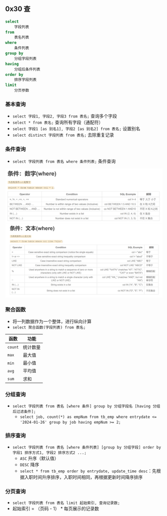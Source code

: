 ## 0x30 查

```sql
select
    字段列表
from
    表名列表
where
    条件列表
group by
    分组字段列表
having
    分组后条件列表
order by
    排序字段列表
limit
    分页参数 
```

### 基本查询

- `select 字段1, 字段2, 字段3 from 表名;` 查询多个字段
- `select * from 表名;` 查询所有字段（通配符）
- `select 字段1 [as 别名1], 字段2 [as 别名2] from 表名;` 设置别名
- `select distinct 字段列表 from 表名;` 去除重复记录

### 条件查询

- `select 字段列表 from 表名 where 条件列表;` 条件查询

![0x30 where数字查询](../assets/0x30%20where数字查询.png)
![0x30 where文本查询](../assets/0x30%20where文本查询.png)

### 聚合函数

- 将一列数据作为一个整体，进行纵向计算
- `select 聚合函数(字段列表) from 表名;`

| 函数 | 功能 |
| ---- | ---- |
| `count` | 统计数量 |
| `max` | 最大值 |
| `min` | 最小值 |
| `avg` | 平均值 |
| `sum` | 求和 |

### 分组查询

- `select 字段列表 from 表名 [where 条件] group by 分组字段名 [having 分组后过滤条件];`
  - `select job, count(*) as empNum from tb_emp where entrydate <= '2024-01-26' group by job having empNum >= 2;`

### 排序查询

- `select 字段列表 from 表名 [where 条件列表] [group by 分组字段] order by 字段1 排序方式1, 字段2 排序方式2 ...;`
  - `ASC` 升序（默认值）
  - `DESC` 降序
  - `select * from tb_emp order by entrydate, update_time desc`：先根据入职时间升序排序，入职时间相同，再根据更新时间降序排序

### 分页查询

- `select 字段列表 from 表名 limit 起始索引, 查询记录数;`
- 起始索引 = （页码 - 1） * 每页展示的记录数    